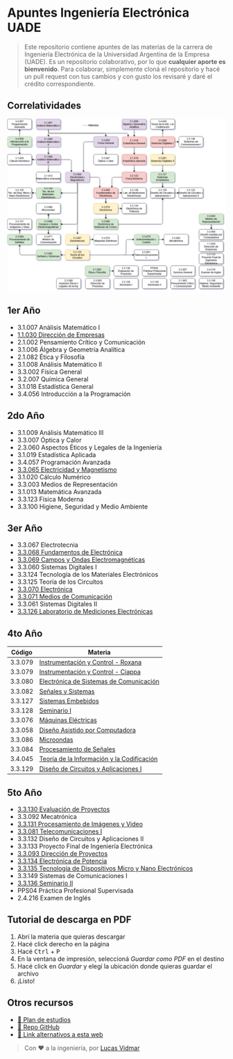 # Apuntes Ingeniería Electrónica UADE

> Este repositorio contiene apuntes de las materias de la carrera de Ingeniería Electrónica de la Universidad Argentina de la Empresa (UADE).
> Es un repositorio colaborativo, por lo que **cualquier aporte es bienvenido**. Para colaborar, simplemente cloná el repositorio y hacé un pull request con tus cambios y con gusto los revisaré y daré el crédito correspondiente.

## Correlatividades

![Diagrama de correlatividades](/diagrama_correlatividades.png)

## 1er Año
- 3.1.007 Análisis Matemático I
- [1.1.030 Dirección de Empresas](/1ero/1.1.030_Direccion_de_Empresas.htm)
- 2.1.002 Pensamiento Crítico y Comunicación
- 3.1.006 Álgebra y Geometría Analítica
- 2.1.082 Ética y Filosofía
- 3.1.008 Análisis Matemático II
- 3.3.002 Física General
- 3.2.007 Química General
- 3.1.018 Estadística General
- 3.4.056 Introducción a la Programación

## 2do Año
- 3.1.009 Análisis Matemático III
- 3.3.007 Óptica y Calor
- 2.3.060 Aspectos Éticos y Legales de la Ingeniería
- 3.1.019 Estadística Aplicada
- 3.4.057 Programación Avanzada
- [3.3.065 Electricidad y Magnetismo](/2do/3.3.065_Electricidad_y_Magnetismo.htm)
- 3.1.020 Cálculo Numérico
- 3.3.003 Medios de Representación
- 3.1.013 Matemática Avanzada
- 3.3.123 Física Moderna
- 3.3.100 Higiene, Seguridad y Medio Ambiente

## 3er Año
- 3.3.067 Electrotecnia
- [3.3.068 Fundamentos de Electrónica](/3ero/3.3.068_Fundamentos_de_Electronica.htm)
- [3.3.069 Campos y Ondas Electromagnéticas](/3ero/3.3.069_Campos_y_Ondas_Electromagneticas.htm)
- 3.3.060 Sistemas Digitales I
- 3.3.124 Tecnología de los Materiales Electrónicos
- 3.3.125 Teoría de los Circuitos
- [3.3.070 Electrónica](/3ero/3.3.070_Electronica.htm)
- [3.3.071 Medios de Comunicación](/3ero/3.3.071_Medios_de_Comunicacion.htm)
- 3.3.061 Sistemas Digitales II
- [3.3.126 Laboratorio de Mediciones Electrónicas](/3ero/3.3.126_Laboratorio_de_Mediciones_Electronicas.htm)


## 4to Año
| Código  | Materia                                                                                   |
|---------|-------------------------------------------------------------------------------------------|
| 3.3.079 | [Instrumentación y Control - Roxana](/4to/3.3.079_Instrumentacion_y_Control.htm)           |
| 3.3.079 | [Instrumentación y Control - Ciappa](/4to/3.3.079_Instrumentacion_y_Control_Ciappa.htm)    |
| 3.3.080 | [Electrónica de Sistemas de Comunicación](/4to/3.3.080_Electronica_de_Sistemas_de_Comunicacion.htm) |
| 3.3.082 | [Señales y Sistemas](/4to/3.3.082_Senales_y_Sistemas.htm)                                  |
| 3.3.127 | [Sistemas Embebidos](/4to/3.3.127_Sistemas_Embebidos.htm)                                  |
| 3.3.128 | [Seminario I](/4to/3.3.128_Seminario_I.htm)                                                |
| 3.3.076 | [Máquinas Eléctricas](/4to/3.3.076_Maquinas_Electricas.htm)                                |
| 3.3.058 | [Diseño Asistido por Computadora](/4to/3.3.058_Diseno_Asistido_por_Computadora.htm)        |
| 3.3.086 | [Microondas](/4to/3.3.086_Microondas.htm)                                                  |
| 3.3.084 | [Procesamiento de Señales](/4to/3.3.084_Procesamiento_de_Senales.htm)                      |
| 3.4.045 | [Teoría de la Información y la Codificación](/4to/3.4.045_Teoria_de_la_Informacion_y_la_Codificacion.htm) |
| 3.3.129 | [Diseño de Circuitos y Aplicaciones I](/4to/3.3.129_Diseno_de_Circuitos_y_Aplicaciones_I.htm) |

## 5to Año
- [3.3.130 Evaluación de Proyectos](/5to/3.3.130_Evaluacion_de_Proyectos.htm)
- 3.3.092 Mecatrónica
- [3.3.131 Procesamiento de Imágenes y Video](/5to/3.3.131_Procesamiento_de_Imagenes_y_Video.htm)
- [3.3.081 Telecomunicaciones I](/5to/3.3.081_Telecomunicaciones_I.htm)
- 3.3.132 Diseño de Circuitos y Aplicaciones II
- 3.3.133 Proyecto Final de Ingeniería Electrónica
- [3.3.093 Dirección de Proyectos](/5to/3.3.093_Direccion_de_Proyectos.htm)
- [3.3.134 Electrónica de Potencia](/5to/3.3.134_Electronica_de_Potencia.htm)
- [3.3.135 Tecnología de Dispositivos Micro y Nano Electrónicos](/5to/3.3.135_Tecnologia_de_Dispositivos_Micro_y_Nano_Electronicos.htm)
- 3.3.149 Sistemas de Comunicaciones I
- [3.3.136 Seminario II](/4to/3.3.128_Seminario_I.htm)
- PPS04 Práctica Profesional Supervisada
- 2.4.216 Examen de Inglés

## Tutorial de descarga en PDF
1. Abrí la materia que quieras descargar
2. Hacé click derecho en la página
3. Hacé <kbd>Ctrl</kbd> + <kbd>P</kbd>
4. En la ventana de impresión, seleccioná *Guardar como PDF* en el destino
5. Hacé click en *Guardar* y elegí la ubicación donde quieras guardar el archivo
6. ¡Listo!

## Otros recursos

- [📅 Plan de estudios](/materias.xlsx)
- [📇 Repo GitHub](https://github.com/lucas-vidmar/apuntes-electronica)
- [🔗 Link alternativos a esta web](https://lucas-vidmar.github.io/apuntes-electronica/)

> Con ❤️ a la ingeniería, por [Lucas Vidmar](https://lucas.vidm.ar)
